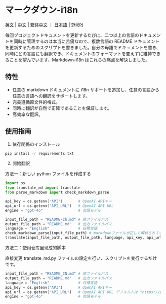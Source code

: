 # マークダウン-i18n

[英文](README.md) | [中文](README_CN.md) | [繁体中文](README_zh-hant.md) ｜ [日本語](README_ja.md) | [한국어](README_ko.md)

毎回プロジェクトドキュメントを更新するたびに、二つ以上の言語のドキュメントを同時に管理するのは本当に苦痛なので、複数言語の README ドキュメントを更新するためのスクリプトを書きました。自分の母語でドキュメントを書き、同時にどの言語にも翻訳でき、ドキュメントのフォーマットを変えずに維持できることを望んでいます。Markdown-i18n はこれらの痛点を解決しました。

## 特性

- 任意の markdown ドキュメントに i18n サポートを追加し、任意の言語から任意の言語への翻訳をサポートします。
- 完美遵循原文件的格式。
- 同時に翻訳が自然で正確であることを保証します。
- 高効率な翻訳。

## 使用指南

1. 依存関係のインストール

```bash
pip install -r requirements.txt
```

2. 開始翻訳

方法一：新しい python ファイルを作成する

```python
import os
from translate_md import translate
from parse_markdown import check_markdown_parse

api_key = os.getenv("API")       # OpenAI APIキー
api_url = os.getenv("API_URL")   # OpenAI API URL
engine = "gpt-4o"                # 言語モデル

input_file_path = "README-zh.md" # 原ファイルパス
output_file_path = "README.md"   # 出力ファイルパス
language = "English"             # 目標言語
check_markdown_parse(input_file_path) # markdownファイルが正しく解析されているか確認する。正しく解析されていれば翻訳可能。エラーが出た場合は作者に修正を依頼する。このステップは必須ではなく、翻訳のフォーマットの正確性を保証するためのもの。
translate(input_file_path, output_file_path, language, api_key, api_url, engine) # 原markdownファイルを目標言語に翻訳し、出力ファイルに保存する
```

方法二：使用仓库里现成的脚本

直接変更 translate_md.py ファイルの設定を行い、スクリプトを実行するだけです。

```python
input_file_path = "README_CN.md" # 原ファイルパス
output_file_path = "README.md"   # 出力ファイルパス
language = "English"             # 目標言語
api_key = os.getenv("API")       # OpenAI APIキー
api_url = os.getenv("API_URL")   # OpenAI API URL デフォルトは "https://api.openai.com/v1/chat/completions"
engine = "gpt-4o"                # 言語モデル
```